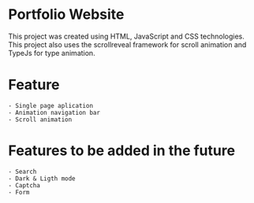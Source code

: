 # Portfolio Website

This project was created using HTML, JavaScript and CSS technologies. This project also uses the scrollreveal framework for scroll animation and TypeJs for type animation.

# Feature

    - Single page aplication
    - Animation navigation bar
    - Scroll animation

# Features to be added in the future

    - Search
    - Dark & Ligth mode
    - Captcha
    - Form
